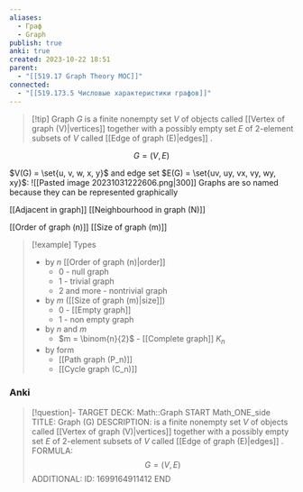 ```yaml
---
aliases:
  - Граф
  - Graph
publish: true
anki: true
created: 2023-10-22 18:51
parent:
  - "[[519.17 Graph Theory MOC]]"
connected:
  - "[[519.173.5 Числовые характеристики графов]]"
---
```


> [!tip] Graph $G$
>  is a finite nonempty set $V$ of objects called [[Vertex of graph (V)|vertices]] together with a possibly empty set $E$ of 2-element subsets of $V$ called [[Edge of graph (E)|edges]] .

$$G = (V,E)$$

$V(G) = \set{u, v, w, x, y}$ and edge set $E(G) = \set{uv, uy, vx, vy, wy, xy}$:
![[Pasted image 20231031222606.png|300]]
Graphs are so named because they can be represented graphically


[[Adjacent in graph]]
[[Neighbourhood in graph (N)]]

[[Order of graph (n)]]
[[Size of graph (m)]]

> [!example] Types
> - by $n$ [[Order of graph (n)|order]] 
> 	- 0 - null graph
> 	- 1 - trivial graph
> 	- 2 and more - nontrivial graph
> - by $m$ ([[Size of graph (m)|size]])
> 	- 0 - [[Empty graph]]
> 	- 1 - non empty graph
> - by $n$ and $m$
> 	- $m = \binom{n}{2}$ - [[Complete graph]] $K_n$
> - by form
> 	- [[Path graph (P_n)]]
> 	- [[Cycle graph (C_n)]]

 

### Anki
> [!question]-
TARGET DECK: Math::Graph
START
Math_ONE_side
TITLE: Graph (G)
DESCRIPTION: is a finite nonempty set $V$ of objects called [[Vertex of graph (V)|vertices]] together with a possibly empty set $E$ of 2-element subsets of $V$ called [[Edge of graph (E)|edges]] .
FORMULA: $$G = (V,E)$$
ADDITIONAL:
ID: 1699164911412
END

 








